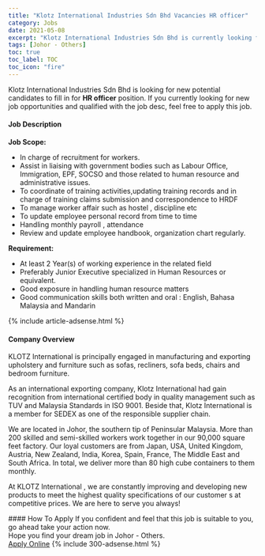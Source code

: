 ```yaml
---
title: "Klotz International Industries Sdn Bhd Vacancies HR officer" 
category: Jobs 
date: 2021-05-08 
excerpt: "Klotz International Industries Sdn Bhd is currently looking for suitable person to fill in the HR officer which based in Johor - Others" 
tags: [Johor - Others] 
toc: true 
toc_label: TOC 
toc_icon: "fire" 
--- 
```


<p>Klotz International Industries Sdn Bhd is looking for new potential candidates to fill in for <b>HR officer</b> position. If you currently looking for new job opportunities and qualified with the job desc, feel free to apply this job.
</p><div><div><h4>Job Description</h4></div><div><div><span><div><p><strong>Job Scope:</strong></p><ul><li>In charge of recruitment for workers.</li><li><span>Assist in liaising with government bodies such as Labour Office, Immigration, EPF, SOCSO and those related to human resource and administrative issues.</span></li><li>To coordinate of training activities,updating training records and in charge of training claims submission and correspondence to HRDF</li><li>To manage worker affair such as hostel , discipline etc</li><li>To update employee personal record from time to time</li><li>Handling monthly payroll , attendance</li><li><span>Review and update employee handbook, organization chart regularly.</span></li></ul><p><strong>Requirement:</strong></p><ul><li>At least 2 Year(s) of working experience in the related field</li><li>Preferably Junior Executive specialized in Human Resources or equivalent.</li><li>Good exposure in handling human resource matters</li><li><span>Good communication skills both written and oral : English, Bahasa Malaysia and Mandarin</span></li></ul></div></span></div></div></div> 
{% include article-adsense.html %} 
<div><div><h4>Company Overview</h4></div><div><div><span><div><p>KLOTZ International is principally engaged in manufacturing and exporting upholstery and furniture such as sofas, recliners, sofa beds, chairs and bedroom furniture.</p><p>As an international exporting company, Klotz International had gain recognition from international certified body in quality management such as TUV and Malaysia Standards in ISO 9001. Beside that, Klotz International is a&#160;member for SEDEX as one of the responsible supplier chain.</p><p>We are located in Johor, the southern tip of Peninsular Malaysia. More than 200 skilled and semi-skilled workers work together in our 90,000 square feet factory. Our loyal customers are from Japan, USA, United Kingdom, Austria, New Zealand, India, Korea, Spain, France, The Middle East and South Africa. In total, we deliver more than 80 high cube containers to them monthly.</p><p>At KLOTZ International , we are constantly improving and developing new products to meet the highest quality specifications of our customer s at competitive prices. We are here to serve you always!</p></div></span></div></div></div> 
#### How To Apply 
If you confident and feel that this job is suitable to you, go ahead take your action now. <br/> 
Hope you find your dream job in Johor - Others. <br/> 
<a href="https://www.jobstreet.com.my/en/job/hr-officer-4560914?jobId=jobstreet-my-job-4560914&" class="btn btn--info" target="_blank" rel="nofollow noopenner">Apply Online</a> 
{% include 300-adsense.html %} 
